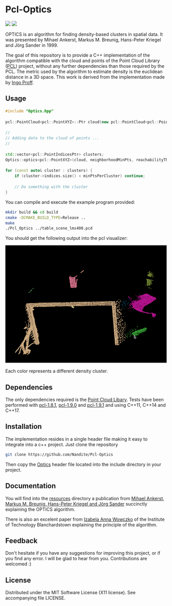 Pcl-Optics
===============

[![][license-image]][license]
![][platform-image]

[license-image]: https://img.shields.io/badge/license-MIT-green.svg?style=flat-square
[license]: https://github.com/Nandite/PclWalkerViewer/blob/master/LICENSE

[platform-image]: https://img.shields.io/badge/platorms-linux64%20%7C%20osx%20%7C%20windows-lightgrey?style=flat-square

OPTICS is an algorithm for finding density-based clusters in spatial data. It was presented by Mihael Ankerst, 
Markus M. Breunig, Hans-Peter Kriegel and Jörg Sander in 1999.

The goal of this repository is to provide a C++ implementation of the algorithm compatible with the 
cloud and points of the Point Cloud Library ([PCL](http://www.pointclouds.org/)) project, without any further 
dependencies than those required by the PCL. The metric used by the algorithm to estimate density is the euclidean
distance in a 3D space. This work is derived from the implementation made by 
[Ingo Proff](https://github.com/CrikeeIP/OPTICS-Clustering).

## Usage

```cpp
#include "Optics.hpp"

pcl::PointCloud<pcl::PointXYZ>::Ptr cloud(new pcl::PointCloud<pcl::PointXYZ>);

// 
// Adding data to the cloud of points ...
//

std::vector<pcl::PointIndicesPtr> clusters;
Optics::optics<pcl::PointXYZ>(cloud, neighborhoodMinPts, reachabilityThreshold, clusters);

for (const auto& cluster : clusters) {
    if (cluster->indices.size() < minPtsPerCluster) continue;
    
    // Do something with the cluster
}
```

You can compile and execute the example program provided:

```sh
mkdir build && cd build
cmake -DCMAKE_BUILD_TYPE=Release ..
make
./Pcl_Optics ../table_scene_lms400.pcd
```

You should get the following output into the pcl visualizer:

![libjson-rpc-cpp logo](resources/clusters-example.png)

Each color represents a different density cluster. 

## Dependencies

The only dependencies required is the [Point Cloud Libary](http://www.pointclouds.org/).
Tests have been performed with [pcl-1.8.1](https://github.com/PointCloudLibrary/pcl/releases/tag/pcl-1.8.1),
[pcl-1.9.0](https://github.com/PointCloudLibrary/pcl/releases/tag/pcl-1.9.0) 
and [pcl-1.9.1](https://github.com/PointCloudLibrary/pcl/releases/tag/pcl-1.9.1) and using C++11, C++14 and C++17.


## Installation

The implementation resides in a single header file making it easy to integrate into a c++ project.
Just clone the repository
```sh
git clone https://github.com/Nandite/Pcl-Optics
```
Then copy the [Optics](include/Optics.hpp) header file located into the include directory in your project.

## Documentation

You will find into the [resources](resources) directory a publication from [Mihael Ankerst, Markus M. Breunig,
Hans-Peter Kriegel and Jörg Sander](resources/OPTICS.pdf) succinctly explaining the OPTICS algorithm.

There is also an excelent paper from [Izabela Anna Wowczko](https://www.academia.edu/8142139/Density_Based_Clustering_with_DBSCAN_and_OPTICS_-_Literature_Review)
of the Institute of Technology Blanchardstown explaining the principle of the algorithm.

## Feedback

Don't hesitate if you have any suggestions for improving this project, or if you find any error. I will be glad to
hear from you. Contributions are welcomed :)

## License

Distributed under the MIT Software License (X11 license).
See accompanying file LICENSE.
